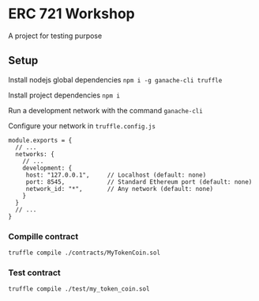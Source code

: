 # ERC 721 Workshop

A project for testing purpose

## Setup

Install nodejs global dependencies `npm i -g ganache-cli truffle`

Install project dependencies `npm i`

Run a development network with the command `ganache-cli`

Configure your network in `truffle.config.js`

```
module.exports = {
  // ...
  networks: {
    // ...
    development: {
     host: "127.0.0.1",     // Localhost (default: none)
     port: 8545,            // Standard Ethereum port (default: none)
     network_id: "*",       // Any network (default: none)
    }
  }
  // ...
}
```

### Compille contract

`truffle compile ./contracts/MyTokenCoin.sol`

### Test contract

`truffle compile ./test/my_token_coin.sol`
